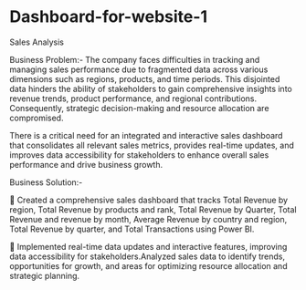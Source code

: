 # Dashboard-for-website-1

Sales Analysis 

Business Problem:- The company faces difficulties in tracking and managing sales performance due to fragmented data across various dimensions such as regions, products, and time periods. This disjointed data hinders the ability of stakeholders to gain comprehensive insights into revenue trends, product performance, and regional contributions. Consequently, strategic decision-making and resource allocation are compromised. 

There is a critical need for an integrated and interactive sales dashboard that consolidates all relevant sales metrics, provides real-time updates, and improves data accessibility for stakeholders to enhance overall sales performance and drive business growth. 

Business Solution:- 

 Created a comprehensive sales dashboard that tracks Total Revenue by region, Total Revenue by products and rank, Total Revenue by Quarter, Total Revenue and revenue by month, Average Revenue by country and region, Total Revenue by quarter, and Total Transactions using Power BI.

 Implemented real-time data updates and interactive features, improving data accessibility for stakeholders.Analyzed sales data to identify trends, opportunities for growth, and areas for optimizing resource allocation and strategic planning.
